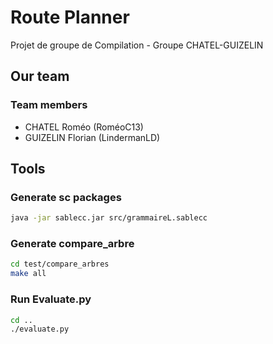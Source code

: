 # Route Planner

Projet de groupe de Compilation - Groupe CHATEL-GUIZELIN

## Our team

### Team members

- CHATEL Roméo (RoméoC13)
- GUIZELIN Florian (LindermanLD)

## Tools

### Generate sc packages

```bash
java -jar sablecc.jar src/grammaireL.sablecc
```

### Generate compare_arbre

```bash
cd test/compare_arbres
make all
```

### Run Evaluate.py

```bash
cd ..
./evaluate.py
```

